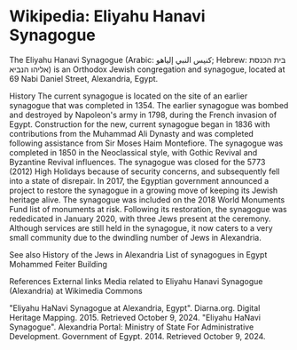 
# Wikipedia: Eliyahu Hanavi Synagogue
The Eliyahu Hanavi Synagogue (Arabic: كنيس النبي إلياهو; Hebrew: בית הכנסת אליהו הנביא) is an Orthodox Jewish congregation and synagogue, located at 69 Nabi Daniel Street, Alexandria, Egypt.

History
The current synagogue is located on the site of an earlier synagogue that was completed in 1354. The earlier synagogue was bombed and destroyed by Napoleon's army in 1798, during the French invasion of Egypt. 
Construction for the new, current synagogue began in 1836 with contributions from the Muhammad Ali Dynasty and was completed following assistance from Sir Moses Haim Montefiore. The synagogue was completed in 1850 in the Neoclassical style, with Gothic Revival and Byzantine Revival influences.
The synagogue was closed for the 5773 (2012) High Holidays because of security concerns, and subsequently fell into a state of disrepair. In 2017, the Egyptian government announced a project to restore the synagogue in a growing move of keeping its Jewish heritage alive. The synagogue was included on the 2018 World Monuments Fund list of monuments at risk. Following its restoration, the synagogue was rededicated in January 2020, with three Jews present at the ceremony.
Although services are still held in the synagogue, it now caters to a very small community due to the dwindling number of Jews in Alexandria.

See also
History of the Jews in Alexandria
List of synagogues in Egypt
Mohammed Feiter Building

References
External links
 Media related to Eliyahu Hanavi Synagogue (Alexandria) at Wikimedia Commons

"Eliyahu HaNavi Synagogue at Alexandria, Egypt". Diarna.org. Digital Heritage Mapping. 2015. Retrieved October 9, 2024.
"Eliyahu HaNavi Synagogue". Alexandria Portal: Ministry of State For Administrative Development. Government of Egypt. 2014. Retrieved October 9, 2024.